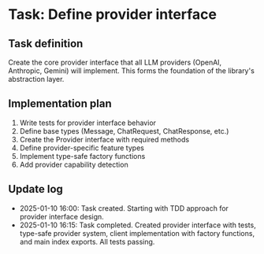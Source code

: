 # Task: Define provider interface

## Task definition

Create the core provider interface that all LLM providers (OpenAI, Anthropic, Gemini) will implement. This forms the foundation of the library's abstraction layer.

## Implementation plan

1. Write tests for provider interface behavior
2. Define base types (Message, ChatRequest, ChatResponse, etc.)
3. Create the Provider interface with required methods
4. Define provider-specific feature types
5. Implement type-safe factory functions
6. Add provider capability detection

## Update log

- 2025-01-10 16:00: Task created. Starting with TDD approach for provider interface design.
- 2025-01-10 16:15: Task completed. Created provider interface with tests, type-safe provider system, client implementation with factory functions, and main index exports. All tests passing.

